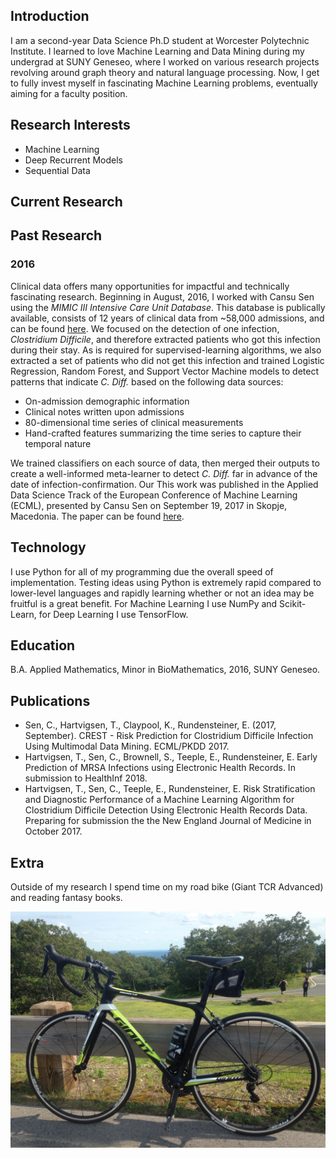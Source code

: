 ## Introduction

I am a second-year Data Science Ph.D student at Worcester Polytechnic Institute. I learned to love Machine Learning and Data Mining during my undergrad at SUNY Geneseo, where I worked on various research projects revolving around graph theory and natural language processing. Now, I get to fully invest myself in fascinating Machine Learning problems, eventually aiming for a faculty position. 

## Research Interests

- Machine Learning
- Deep Recurrent Models
- Sequential Data

## Current Research

## Past Research
### 2016
Clinical data offers many opportunities for impactful and technically fascinating research. Beginning in August, 2016, I worked with Cansu Sen using the *MIMIC III Intensive Care Unit Database*. This database is publically available, consists of 12 years of clinical data from ~58,000 admissions, and can be found [here](https://mimic.physionet.org/). We focused on the detection of one infection, *Clostridium Difficile*, and therefore extracted patients who got this infection during their stay. As is required for supervised-learning algorithms, we also extracted a set of patients who did not get this infection and trained Logistic Regression, Random Forest, and Support Vector Machine models to detect patterns that indicate *C. Diff.* based on the following data sources:

- On-admission demographic information
- Clinical notes written upon admissions
- 80-dimensional time series of clinical measurements
- Hand-crafted features summarizing the time series to capture their temporal nature

We trained classifiers on each source of data, then merged their outputs to create a well-informed meta-learner to detect *C. Diff.* far in advance of the date of infection-confirmation. Our 
This work was published in the Applied Data Science Track of the European Conference of Machine Learning (ECML), presented by Cansu Sen on September 19, 2017 in Skopje, Macedonia. The paper can be found [here](http://ecmlpkdd2017.ijs.si/papers/paperID487.pdf). 

## Technology

I use Python for all of my programming due the overall speed of implementation. Testing ideas using Python is extremely rapid compared to lower-level languages and rapidly learning whether or not an idea may be fruitful is a great benefit. For Machine Learning I use NumPy and Scikit-Learn, for Deep Learning I use TensorFlow.

## Education

B.A. Applied Mathematics, Minor in BioMathematics, 2016, SUNY Geneseo.

## Publications

- Sen, C., Hartvigsen, T., Claypool, K., Rundensteiner, E. (2017, September). CREST - Risk Prediction for Clostridium Difficile Infection Using Multimodal Data Mining. ECML/PKDD 2017.
- Hartvigsen, T., Sen, C., Brownell, S., Teeple, E., Rundensteiner, E. Early Prediction of MRSA Infections using Electronic Health Records. In submission to HealthInf 2018.
- Hartvigsen, T., Sen, C., Teeple, E., Rundensteiner, E. Risk Stratification and Diagnostic Performance of a Machine Learning Algorithm for Clostridium Difficile Detection Using Electronic Health Records Data. Preparing for submission the the New England Journal of Medicine in October 2017.

## Extra
Outside of my research I spend time on my road bike (Giant TCR Advanced) and reading fantasy books.

![Image of My Bike](/bike.jpg)
